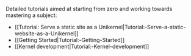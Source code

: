 <!-- GENERATED BY makemainpages.sh.  DO NOT EDIT -->

Detailed tutorials aimed at starting from zero and working towards mastering a subject:

- [[Tutorial: Serve a static site as a Unikernel|Tutorial:-Serve-a-static-website-as-a-Unikernel]]
- [[Getting Started|Tutorial:-Getting-Started]]
- [[Kernel development|Tutorial:-Kernel-development]]
